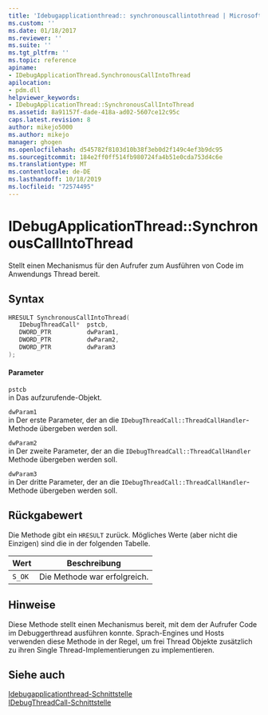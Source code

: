 ```yaml
---
title: 'Idebugapplicationthread:: synchronouscallintothread | Microsoft-Dokumentation'
ms.custom: ''
ms.date: 01/18/2017
ms.reviewer: ''
ms.suite: ''
ms.tgt_pltfrm: ''
ms.topic: reference
apiname:
- IDebugApplicationThread.SynchronousCallIntoThread
apilocation:
- pdm.dll
helpviewer_keywords:
- IDebugApplicationThread::SynchronousCallIntoThread
ms.assetid: 8a91157f-dade-418a-ad02-5607ce12c95c
caps.latest.revision: 8
author: mikejo5000
ms.author: mikejo
manager: ghogen
ms.openlocfilehash: d545782f8103d10b38f3eb0d2f149c4ef3b9dc95
ms.sourcegitcommit: 184e2ff0ff514fb980724fa4b51e0cda753d4c6e
ms.translationtype: MT
ms.contentlocale: de-DE
ms.lasthandoff: 10/18/2019
ms.locfileid: "72574495"
---
```

# <a name="idebugapplicationthreadsynchronouscallintothread"></a>IDebugApplicationThread::SynchronousCallIntoThread
Stellt einen Mechanismus für den Aufrufer zum Ausführen von Code im Anwendungs Thread bereit.  
  
## <a name="syntax"></a>Syntax  
  
```cpp
HRESULT SynchronousCallIntoThread(  
   IDebugThreadCall*  pstcb,  
   DWORD_PTR          dwParam1,  
   DWORD_PTR          dwParam2,  
   DWORD_PTR          dwParam3  
);  
```  
  
#### <a name="parameters"></a>Parameter  
 `pstcb`  
 in Das aufzurufende-Objekt.  
  
 `dwParam1`  
 in Der erste Parameter, der an die `IDebugThreadCall::ThreadCallHandler`-Methode übergeben werden soll.  
  
 `dwParam2`  
 in Der zweite Parameter, der an die `IDebugThreadCall::ThreadCallHandler` Methode übergeben werden soll.  
  
 `dwParam3`  
 in Der dritte Parameter, der an die `IDebugThreadCall::ThreadCallHandler`-Methode übergeben werden soll.  
  
## <a name="return-value"></a>Rückgabewert  
 Die Methode gibt ein `HRESULT` zurück. Mögliches Werte (aber nicht die Einzigen) sind die in der folgenden Tabelle.  
  
|Wert|Beschreibung|  
|-----------|-----------------|  
|`S_OK`|Die Methode war erfolgreich.|  
  
## <a name="remarks"></a>Hinweise  
 Diese Methode stellt einen Mechanismus bereit, mit dem der Aufrufer Code im Debuggerthread ausführen konnte. Sprach-Engines und Hosts verwenden diese Methode in der Regel, um frei Thread Objekte zusätzlich zu ihren Single Thread-Implementierungen zu implementieren.  
  
## <a name="see-also"></a>Siehe auch  
 [Idebugapplicationthread-Schnittstelle](../../winscript/reference/idebugapplicationthread-interface.md)    
 [IDebugThreadCall-Schnittstelle](../../winscript/reference/idebugthreadcall-interface.md)